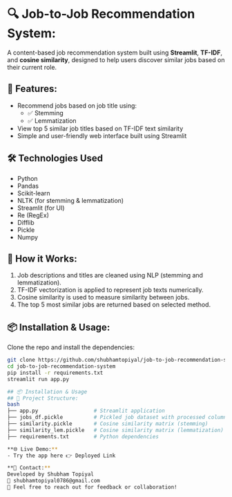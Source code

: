 # 🔍 Job-to-Job Recommendation System:
A content-based job recommendation system built using **Streamlit**, **TF-IDF**, and **cosine similarity**, designed to help users discover similar jobs based on their current role.

## 🚀 Features:
- Recommend jobs based on job title using:
  - ✅ Stemming
  - ✅ Lemmatization
- View top 5 similar job titles based on TF-IDF text similarity
- Simple and user-friendly web interface built using Streamlit

## 🛠️ Technologies Used
- Python
- Pandas
- Scikit-learn
- NLTK (for stemming & lemmatization)
- Streamlit (for UI)
- Re (RegEx)
- Difflib
- Pickle
- Numpy

## 🧠 How it Works:
1. Job descriptions and titles are cleaned using NLP (stemming and lemmatization).
2. TF-IDF vectorization is applied to represent job texts numerically.
3. Cosine similarity is used to measure similarity between jobs.
4. The top 5 most similar jobs are returned based on selected method.

## 📦 Installation & Usage:
Clone the repo and install the dependencies:

```bash
git clone https://github.com/shubhamtopiyal/job-to-job-recommendation-system.git
cd job-to-job-recommendation-system
pip install -r requirements.txt
streamlit run app.py

## 📦 Installation & Usage
## 📂 Project Structure:
bash
├── app.py                  # Streamlit application
├── jobs_df.pickle          # Pickled job dataset with processed columns
├── similarity.pickle       # Cosine similarity matrix (stemming)
├── similarity_lem.pickle   # Cosine similarity matrix (lemmatization)
├── requirements.txt        # Python dependencies

**🌐 Live Demo:**
- Try the app here 👉 Deployed Link

**📧 Contact:**
Developed by Shubham Topiyal
📨 shubhamtopiyal0786@gmail.com
📌 Feel free to reach out for feedback or collaboration!
